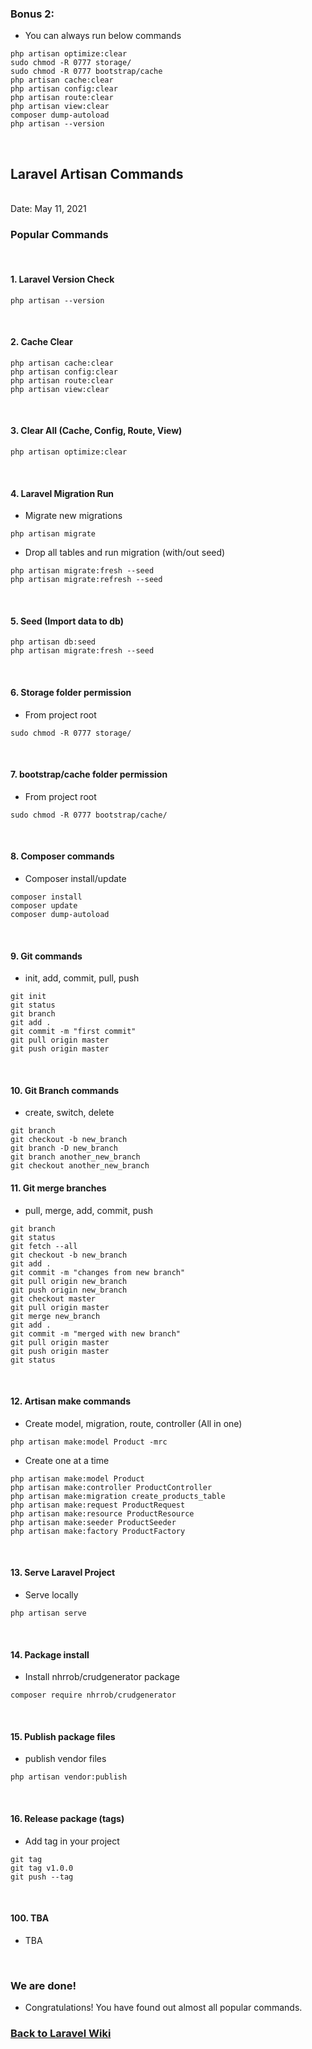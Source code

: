 ### Bonus 2:
- You can always run below commands
```
php artisan optimize:clear
sudo chmod -R 0777 storage/
sudo chmod -R 0777 bootstrap/cache
php artisan cache:clear
php artisan config:clear
php artisan route:clear
php artisan view:clear
composer dump-autoload
php artisan --version
```

<br>

## Laravel Artisan Commands

<br/>Date: May 11, 2021 <br/>

### Popular Commands

<br>


#### 1. Laravel Version Check
``` 
php artisan --version 
```

<br>


#### 2. Cache Clear
``` 
php artisan cache:clear
php artisan config:clear
php artisan route:clear
php artisan view:clear
```

<br>


#### 3. Clear All (Cache, Config, Route, View)
``` 
php artisan optimize:clear
```

<br>


#### 4. Laravel Migration Run
- Migrate new migrations
``` 
php artisan migrate
```
- Drop all tables and run migration (with/out seed)
```
php artisan migrate:fresh --seed
php artisan migrate:refresh --seed
```

<br>


#### 5. Seed (Import data to db)
```
php artisan db:seed
php artisan migrate:fresh --seed
```

<br>


#### 6. Storage folder permission
- From project root
```
sudo chmod -R 0777 storage/
```

<br>


#### 7. bootstrap/cache folder permission
- From project root
```
sudo chmod -R 0777 bootstrap/cache/
```

<br>


#### 8. Composer commands
- Composer install/update
```
composer install
composer update
composer dump-autoload
```

<br>


#### 9. Git commands
- init, add, commit, pull, push
```
git init
git status
git branch
git add .
git commit -m "first commit"
git pull origin master
git push origin master
```

<br>


#### 10. Git Branch commands
- create, switch, delete
```
git branch
git checkout -b new_branch
git branch -D new_branch
git branch another_new_branch
git checkout another_new_branch
```


#### 11. Git merge branches
- pull, merge, add, commit, push
```
git branch
git status
git fetch --all
git checkout -b new_branch
git add .
git commit -m "changes from new branch"
git pull origin new_branch
git push origin new_branch
git checkout master
git pull origin master
git merge new_branch
git add .
git commit -m "merged with new branch"
git pull origin master
git push origin master
git status
```

<br>


#### 12. Artisan make commands
- Create model, migration, route, controller (All in one)
```
php artisan make:model Product -mrc
```
- Create one at a time
```
php artisan make:model Product
php artisan make:controller ProductController
php artisan make:migration create_products_table
php artisan make:request ProductRequest
php artisan make:resource ProductResource
php artisan make:seeder ProductSeeder
php artisan make:factory ProductFactory
```

<br>


#### 13. Serve Laravel Project
- Serve locally
```
php artisan serve
```

<br>


#### 14. Package install
- Install nhrrob/crudgenerator package
```
composer require nhrrob/crudgenerator
```

<br>


#### 15. Publish package files
- publish vendor files
```
php artisan vendor:publish
```

<br>


#### 16. Release package (tags)
- Add tag in your project
```
git tag
git tag v1.0.0
git push --tag
```

<br>


#### 100. TBA
- TBA

<br>


### We are done!

- Congratulations! You have found out almost all popular commands. <br>


### <a href='https://github.com/nhrrob/laravelwiki'>Back to Laravel Wiki</a>